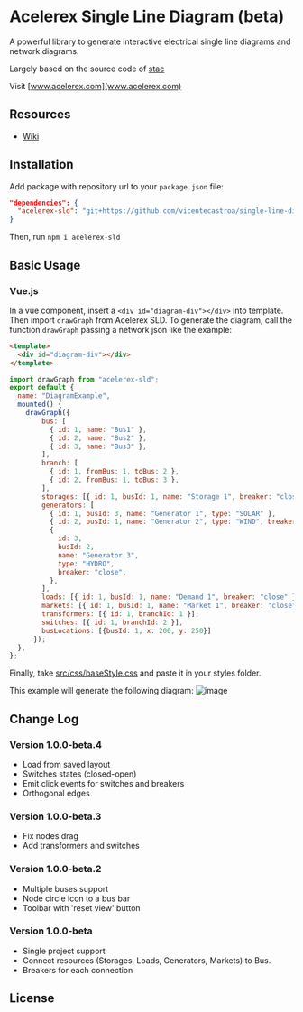 
# Acelerex Single Line Diagram (beta)

A powerful library to generate interactive electrical single line diagrams and network diagrams.

Largely based on the source code of [stac](https://github.com/aayushGaur/stac)

Visit [www.acelerex.com](www.acelerex.com)

## Resources

- [Wiki](https://www.notion.so/acelerex/Acelerex-Single-Line-Diagram-Wiki-2a8d2940f5fb4bdca356fbb7747eb09d)

## Installation

Add package with repository url to your `package.json` file:

```json
"dependencies": {
  "acelerex-sld": "git+https://github.com/vicentecastroa/single-line-diagram.git"
}
```

Then, run `npm i acelerex-sld`

## Basic Usage

### Vue.js

In a vue component, insert a `<div id="diagram-div"></div>` into template. Then import `drawGraph` from Acelerex SLD. To generate the diagram, call the function `drawGraph` passing a network json like the example:

```html
<template>
  <div id="diagram-div"></div>
</template>
```

```javascript
import drawGraph from "acelerex-sld";
export default {
  name: "DiagramExample",
  mounted() {
    drawGraph({
        bus: [
          { id: 1, name: "Bus1" },
          { id: 2, name: "Bus2" },
          { id: 3, name: "Bus3" },
        ],
        branch: [
          { id: 1, fromBus: 1, toBus: 2 },
          { id: 2, fromBus: 1, toBus: 3 },
        ],
        storages: [{ id: 1, busId: 1, name: "Storage 1", breaker: "close" }],
        generators: [
          { id: 1, busId: 3, name: "Generator 1", type: "SOLAR" },
          { id: 2, busId: 1, name: "Generator 2", type: "WIND", breaker: "open" },
          {
            id: 3,
            busId: 2,
            name: "Generator 3",
            type: "HYDRO",
            breaker: "close",
          },
        ],
        loads: [{ id: 1, busId: 1, name: "Demand 1", breaker: "close" }],
        markets: [{ id: 1, busId: 1, name: "Market 1", breaker: "close" }],
        transformers: [{ id: 1, branchId: 1 }],
        switches: [{ id: 1, branchId: 2 }],
        busLocations: [{busId: 1, x: 200, y: 250}]
      });
  },
};
```
Finally, take [src/css/baseStyle.css](https://github.com/vicentecastroa/single-line-diagram/blob/master/src/css/baseStyle.css) and paste it in your styles folder.

This example will generate the following diagram:
![image](https://user-images.githubusercontent.com/13738469/170295920-5cbdc7bc-2af7-4a19-8d4f-22d1060e8e46.png)






## Change Log
### Version 1.0.0-beta.4
- Load from saved layout
- Switches states (closed-open)
- Emit click events for switches and breakers
- Orthogonal edges
### Version 1.0.0-beta.3
- Fix nodes drag
- Add transformers and switches
### Version 1.0.0-beta.2
- Multiple buses support
- Node circle icon to a bus bar
- Toolbar with 'reset view' button
### Version 1.0.0-beta
- Single project support
- Connect resources (Storages, Loads, Generators, Markets) to Bus.
- Breakers for each connection

## License
